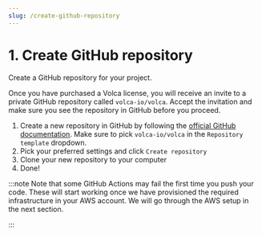 ```yaml
---
slug: /create-github-repository
---
```


# 1. Create GitHub repository

Create a GitHub repository for your project.

Once you have purchased a Volca license, you will receive an invite to a private GitHub repository called `volca-io/volca`. Accept the invitation and make sure you see the repository in GitHub before you proceed.

1. Create a new repository in GitHub by following the [official GitHub documentation](https://docs.github.com/en/get-started/quickstart/create-a-repo). Make sure to pick `volca-io/volca` in the `Repository template` dropdown.
2. Pick your preferred settings and click `Create repository`
3. Clone your new repository to your computer
4. Done!

:::note
Note that some GitHub Actions may fail the first time you push your code. These will start working once we have provisioned the required infrastructure in your AWS account. We will go through the AWS setup in the next section.

:::
